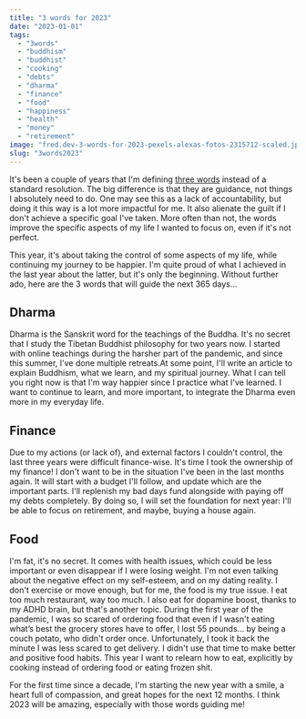 ```yaml
---
title: "3 words for 2023"
date: "2023-01-01"
tags: 
  - "3words"
  - "buddhism"
  - "buddhist"
  - "cooking"
  - "debts"
  - "dharma"
  - "finance"
  - "food"
  - "happiness"
  - "health"
  - "money"
  - "retirement"
image: "fred.dev-3-words-for-2023-pexels-alexas-fotos-2315712-scaled.jpg"
slug: "3words2023"
---
```


It's been a couple of years that I'm defining [three words](https://fred.dev/tag/3words/) instead of a standard resolution. The big difference is that they are guidance, not things I absolutely need to do. One may see this as a lack of accountability, but doing it this way is a lot more impactful for me. It also alienate the guilt if I don't achieve a specific goal I've taken. More often than not, the words improve the specific aspects of my life I wanted to focus on, even if it's not perfect.

This year, it's about taking the control of some aspects of my life, while continuing my journey to be happier. I'm quite proud of what I achieved in the last year about the latter, but it's only the beginning. Without further ado, here are the 3 words that will guide the next 365 days...

## Dharma

Dharma is the Sanskrit word for the teachings of the Buddha. It's no secret that I study the Tibetan Buddhist philosophy for two years now. I started with online teachings during the harsher part of the pandemic, and since this summer, I've done multiple retreats.At some point, I'll write an article to explain Buddhism, what we learn, and my spiritual journey. What I can tell you right now is that I'm way happier since I practice what I've learned. I want to continue to learn, and more important, to integrate the Dharma even more in my everyday life.

## Finance

Due to my actions (or lack of), and external factors I couldn't control, the last three years were difficult finance-wise. It's time I took the ownership of my finance! I don't want to be in the situation I've been in the last months again. It will start with a budget I'll follow, and update which are the important parts. I'll replenish my bad days fund alongside with paying off my debts completely. By doing so, I will set the foundation for next year: I'll be able to focus on retirement, and maybe, buying a house again.

## Food

I'm fat, it's no secret. It comes with health issues, which could be less important or even disappear if I were losing weight. I'm not even talking about the negative effect on my self-esteem, and on my dating reality. I don't exercise or move enough, but for me, the food is my true issue. I eat too much restaurant, way too much. I also eat for dopamine boost, thanks to my ADHD brain, but that's another topic. During the first year of the pandemic, I was so scared of ordering food that even if I wasn't eating what’s best the grocery stores have to offer, I lost 55 pounds... by being a couch potato, who didn't order once. Unfortunately, I took it back the minute I was less scared to get delivery. I didn't use that time to make better and positive food habits. This year I want to relearn how to eat, explicitly by cooking instead of ordering food or eating frozen shit.

For the first time since a decade, I'm starting the new year with a smile, a heart full of compassion, and great hopes for the next 12 months. I think 2023 will be amazing, especially with those words guiding me!
